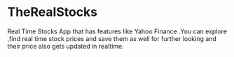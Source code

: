 # TheRealStocks

Real Time Stocks App that has features like Yahoo Finance .You can explore ,find real time stock prices and save them as well for further looking and their price also gets updated in realtime.
